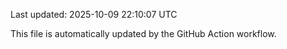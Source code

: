 Last updated: 2025-10-09 22:10:07 UTC

This file is automatically updated by the GitHub Action workflow.
